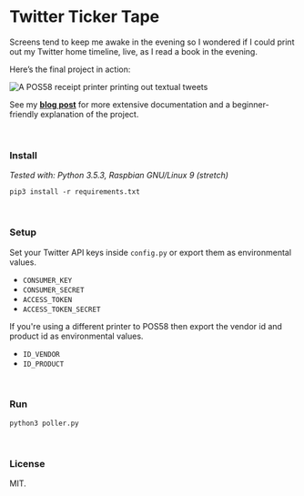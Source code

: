 # Twitter Ticker Tape

Screens tend to keep me awake in the evening so I wondered if I could print out my Twitter home timeline, live, as I read a book in the evening.

Here’s the final project in action:

![A POS58 receipt printer printing out textual tweets](https://github.com/healeycodes/twitter-ticker-tape/blob/master/in-action.gif)

See my [**blog post**](https://healeycodes.com/twitter-ticker-tape/) for more extensive documentation and a beginner-friendly explanation of the project.

<br>

### Install

_Tested with: Python 3.5.3, Raspbian GNU/Linux 9 (stretch)_

`pip3 install -r requirements.txt`

<br>

### Setup

Set your Twitter API keys inside `config.py` or export them as environmental values.

- `CONSUMER_KEY`
- `CONSUMER_SECRET`
- `ACCESS_TOKEN`
- `ACCESS_TOKEN_SECRET`

If you're using a different printer to POS58 then export the vendor id and product id as environmental values.

- `ID_VENDOR`
- `ID_PRODUCT`

<br>

### Run

`python3 poller.py`

<br>

### License

MIT.
